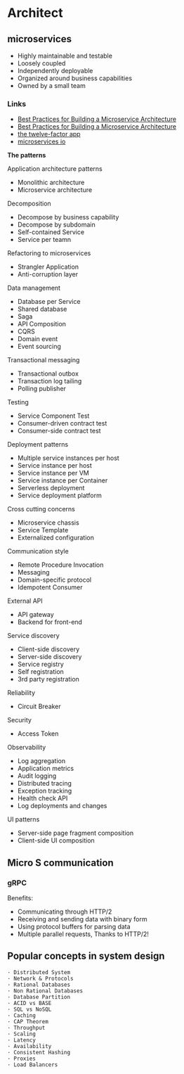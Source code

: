 # Architect

## microservices

- Highly maintainable and testable
- Loosely coupled
- Independently deployable
- Organized around business capabilities
- Owned by a small team

### Links

- [Best Practices for Building a Microservice Architecture](https://github.com/katopz/best-practices/blob/master/best-practices-for-building-a-microservice-architecture.md)
- [Best Practices for Building a Microservice Architecture](https://www.vinaysahni.com/best-practices-for-building-a-microservice-architecture)
- [the twelve-factor app](https://12factor.net/)
- [microservices io](https://microservices.io/)

__The patterns__

Application architecture patterns

- Monolithic architecture
- Microservice architecture

Decomposition

- Decompose by business capability
- Decompose by subdomain
- Self-contained Service
- Service per teamn

Refactoring to microservices

- Strangler Application
- Anti-corruption layer

Data management

- Database per Service
- Shared database
- Saga
- API Composition
- CQRS
- Domain event
- Event sourcing

Transactional messaging

- Transactional outbox
- Transaction log tailing
- Polling publisher

Testing

- Service Component Test
- Consumer-driven contract test
- Consumer-side contract test

Deployment patterns

- Multiple service instances per host
- Service instance per host
- Service instance per VM
- Service instance per Container
- Serverless deployment
- Service deployment platform

Cross cutting concerns

- Microservice chassis
- Service Template
- Externalized configuration

Communication style

- Remote Procedure Invocation
- Messaging
- Domain-specific protocol
- Idempotent Consumer

External API

- API gateway
- Backend for front-end

Service discovery

- Client-side discovery
- Server-side discovery
- Service registry
- Self registration
- 3rd party registration
        
Reliability

- Circuit Breaker

Security

- Access Token

Observability

- Log aggregation
- Application metrics
- Audit logging
- Distributed tracing
- Exception tracking
- Health check API
- Log deployments and changes
       
UI patterns

- Server-side page fragment composition
- Client-side UI composition

## Micro S communication

### gRPC

Benefits:

- Communicating through HTTP/2
- Receiving and sending data with binary form
- Using protocol buffers for parsing data
- Multiple parallel requests, Thanks to HTTP/2!

## Popular concepts in system design
    · Distributed System
    · Network & Protocols
    · Rational Databases
    · Non Rational Databases
    · Database Partition
    · ACID vs BASE
    · SQL vs NoSQL
    · Caching
    · CAP Theorem
    · Throughput
    · Scaling
    · Latency
    · Availability
    · Consistent Hashing
    · Proxies
    · Load Balancers
